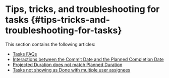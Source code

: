 


# Tips, tricks, and troubleshooting for tasks {#tips-tricks-and-troubleshooting-for-tasks}

This section contains the following articles:



* [Tasks FAQs](tasks-faqs.md) 
* [Interactions between the Commit Date and the Planned Completion Date](interactions-between-commit-and-planned-completion-dates.md) 
* [Projected Duration does not match Planned Duration](projected-and-planned-durations-dont-match.md) 
* [Tasks not showing as Done with multiple user assignees](tasks-dont-show-as-done.md) 


